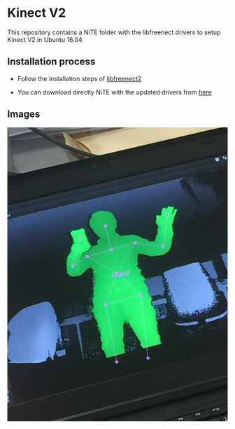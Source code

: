 # Kinect V2

This repository contains a NiTE folder with the libfreenect drivers to setup Kinect V2 in Ubuntu 16.04

## Installation process

- Follow the installation steps of [libfreenect2](https://github.com/OpenKinect/libfreenect2)

- You can download directly NiTE with the updated drivers from [here](https://mega.nz/#!iN5S3KLB)

## Images

<img src="https://github.com/totovr/KinectV2/blob/master/Assets/tracking.JPG" width="600">
